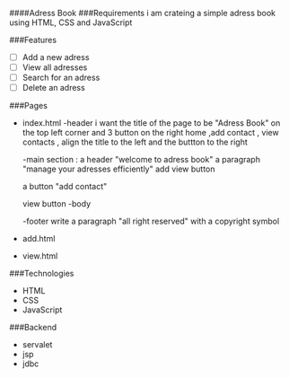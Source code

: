 ####Adress Book
###Requirements
i am crateing a simple adress book using HTML, CSS and JavaScript

###Features
- [ ] Add a new adress
- [ ] View all adresses
- [ ] Search for an adress
- [ ] Delete an adress

###Pages
- index.html
       -header
         i want the title of the page to be "Adress Book" on the top left corner and 3 button on the right home ,add contact , view contacts , align 
           the title to the left and the buttton to the right  


    -main section :
    a header "welcome to adress book"
    a paragraph "manage your adresses efficiently"
    add view button

    a button "add contact"

    view button
    -body 

    -footer 
     write a paragraph "all right reserved"  with a copyright symbol    
- add.html
- view.html

###Technologies
- HTML
- CSS
- JavaScript

###Backend
- servalet
- jsp
- jdbc  
